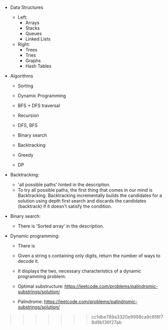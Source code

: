 * Data Structures
    * Left:
        * Arrays
        * Stacks
        * Queues
        * Linked Lists
    * Right:
        * Trees
        * Tries
        * Graphs
        * Hash Tables

* Algorithms
    * Sorting
    * Dynamic Programming
    * BFS + DFS traversal
    * Recursion

    * DFS, BFS
    * Binary search
    * Backtracking
    * Greedy
    * DP


* Backtracking:
    * 'all possible paths' hinted in the description.
    * To try all possible paths, the first thing that comes in our mind is Backtracking. Backtracking incrementally builds the candidates for a solution using depth first search and discards the candidates (backtrack) if it doesn't satisfy the condition.


* Binary search:
    * There is 'Sorted array' in the description.

* Dynamic programming:
    * There is 
    * Given a string s containing only digits, return the number of ways to decode it.
    * It displays the two, necessary characteristics of a dynamic programming problem:
    * Optimal substructure:
        https://leetcode.com/problems/palindromic-substrings/solution/

    * Palindrome:
        https://leetcode.com/problems/palindromic-substrings/solution/
>>>>>>> cc1dbe789a3320e9998ca9c6f8f78d9b136f27ab
